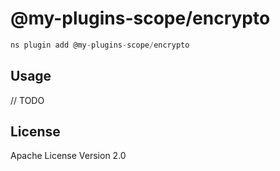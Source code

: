 # @my-plugins-scope/encrypto

```javascript
ns plugin add @my-plugins-scope/encrypto
```

## Usage

// TODO

## License

Apache License Version 2.0

